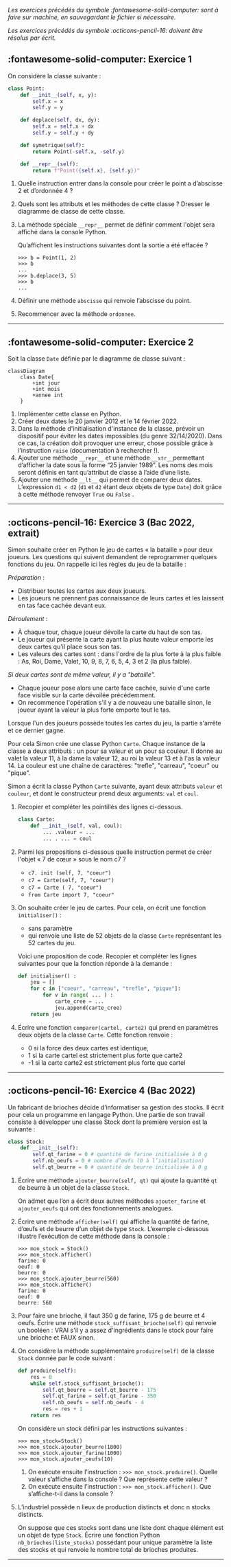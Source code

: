 _Les exercices précédés du symbole :fontawesome-solid-computer: sont à faire sur machine, en sauvegardant le fichier si nécessaire._

_Les exercices précédés du symbole :octicons-pencil-16: doivent être résolus par écrit._

## :fontawesome-solid-computer: Exercice 1

On considère la classe suivante :

````python
class Point:
    def __init__(self, x, y):
        self.x = x
        self.y = y

    def deplace(self, dx, dy):
        self.x = self.x + dx
        self.y = self.y + dy

    def symetrique(self):
        return Point(-self.x, -self.y)

    def __repr__(self):
        return f"Point({self.x}, {self.y})"
````

1. Quelle instruction entrer dans la console pour créer le point a d’abscisse 2 et d’ordonnée 4 ?
2. Quels sont les attributs et les méthodes de cette classe ? Dresser le diagramme de classe de cette classe.
3. La méthode spéciale `__repr__` permet de définir comment l'objet sera affiché dans la console Python.

    Qu’affichent les instructions suivantes dont la sortie a été effacée ?

    ````pycon
    >>> b = Point(1, 2)
    >>> b
    ...
    >>> b.deplace(3, 5)
    >>> b
    ...
    ````
4. Définir une méthode ``abscisse`` qui renvoie l’abscisse du point.
5. Recommencer avec la méthode ``ordonnee``.

------------------------------------

## :fontawesome-solid-computer: Exercice 2

Soit la classe ``Date`` définie par le diagramme de classe suivant :

```` mermaid
classDiagram
    class Date{
        +int jour
        +int mois
        +annee int
    }
````

1. Implémenter cette classe en Python.
2. Créer deux dates le 20 janvier 2012 et le 14 février 2022.
3. Dans la méthode d'initialisation d'instance de la classe, prévoir un dispositif pour éviter les dates impossibles (du genre 32/14/2020). Dans ce cas, la création doit provoquer une erreur, chose possible grâce à l’instruction ``raise`` (documentation à rechercher !).
4. Ajouter une méthode ``__repr__`` et une méthode `__str__`permettant d’afficher la date sous la forme “25 janvier 1989”. Les noms des mois seront définis en tant qu’attribut de classe à l’aide d’une liste.
5. Ajouter une méthode ``__lt__`` qui permet de comparer deux dates. L’expression ``d1 < d2`` (``d1`` et ``d2`` étant deux objets de type ``Date``) doit grâce à cette méthode renvoyer ``True`` ou ``False`` .

---------------------------------------------------

## :octicons-pencil-16: Exercice 3 (Bac 2022, extrait)

Simon souhaite créer en Python le jeu de cartes « la bataille » pour deux joueurs. Les questions qui suivent demandent de reprogrammer quelques fonctions du jeu. On rappelle ici les règles du jeu de la bataille : 

_Préparation_ :

* Distribuer toutes les cartes aux deux joueurs.
* Les joueurs ne prennent pas connaissance de leurs cartes et les laissent en tas face cachée devant eux.

_Déroulement_ :

* À chaque tour, chaque joueur dévoile la carte du haut de son tas.
* Le joueur qui présente la carte ayant la plus haute valeur emporte les deux cartes qu'il place sous son tas.
* Les valeurs des cartes sont : dans l'ordre de la plus forte à la plus faible : As, Roi, Dame, Valet, 10, 9, 8, 7, 6, 5, 4, 3 et 2 (la plus faible).

_Si deux cartes sont de même valeur, il y a "bataille"._

* Chaque joueur pose alors une carte face cachée, suivie d'une carte face visible sur la carte dévoilée précédemment.
* On recommence l'opération s'il y a de nouveau une bataille sinon, le joueur ayant la valeur la plus forte emporte tout le tas.

Lorsque l'un des joueurs possède toutes les cartes du jeu, la partie s'arrête et ce dernier gagne. 

Pour cela Simon crée une classe Python ``Carte``. Chaque instance de la classe a deux attributs : un pour sa valeur et un pour sa couleur. Il donne au valet la valeur 11, à la dame la valeur 12, au roi la valeur 13 et à l'as la valeur 14. La couleur est une chaîne de caractères: "trefle", "carreau", "coeur" ou "pique". 

Simon a écrit la classe Python ``Carte`` suivante, ayant deux attributs ``valeur`` et ``couleur``, et dont le constructeur prend deux arguments: ``val`` et ``coul``.

1. Recopier et compléter les pointillés des lignes ci-dessous.

    ````py
    class Carte:
        def __init__(self, val, coul):
            ... .valeur = ...
            ... . ... = coul
    ````

2. Parmi les propositions ci-dessous quelle instruction permet de créer l'objet « 7 de cœur » sous le nom c7 ?

    * ``c7. init (self, 7, "coeur")``
    * ``c7 = Carte(self, 7, "coeur")``
    * ``c7 = Carte ( 7, "coeur")``
    * ``from Carte import 7, "coeur"``

3. On souhaite créer le jeu de cartes. Pour cela, on écrit une fonction ``initialiser()`` :
    
    * sans paramètre
    * qui renvoie une liste de 52 objets de la classe ``Carte`` représentant les 52 cartes du jeu.

    Voici une proposition de code. Recopier et compléter les lignes suivantes pour que la fonction réponde à la demande :

    ````py
    def initialiser() :
        jeu = [] 
        for c in ["coeur", "carreau", "trefle", "pique"]:
            for v in range( ... ) :
                carte_cree = ...
                jeu.append(carte_cree)
        return jeu
    ````

4. Écrire une fonction ``comparer(cartel, carte2)`` qui prend en paramètres deux objets de la classe ``Carte``. Cette fonction renvoie :

    * 0 si la force des deux cartes est identique,
    * 1 si la carte cartel est strictement plus forte que carte2
    * -1 si la carte carte2 est strictement plus forte que cartel

------------------------------------------

## :octicons-pencil-16: Exercice 4 (Bac 2022)

Un fabricant de brioches décide d’informatiser sa gestion des stocks. Il écrit pour cela un programme en langage Python. Une partie de son travail consiste à développer une classe Stock dont la première version est la suivante :

````py
class Stock:
    def __init__(self):
        self.qt_farine = 0 # quantité de farine initialisée à 0 g
        self.nb_oeufs = 0 # nombre d’œufs (0 à l’initialisation)
        self.qt_beurre = 0 # quantité de beurre initialisée à 0 g
````

1. Écrire une méthode ``ajouter_beurre(self, qt)`` qui ajoute la quantité ``qt`` de beurre à un objet de la classe ``Stock``.
    
    On admet que l’on a écrit deux autres méthodes ``ajouter_farine`` et ``ajouter_oeufs`` qui ont des fonctionnements analogues.

2. Écrire une méthode ``afficher(self)`` qui affiche la quantité de farine, d’œufs et de beurre d’un objet de type ``Stock``. L’exemple ci-dessous illustre l’exécution de cette méthode dans la console :

    ````pycon
    >>> mon_stock = Stock() 
    >>> mon_stock.afficher() 
    farine: 0 
    oeuf: 0 
    beurre: 0 
    >>> mon_stock.ajouter_beurre(560) 
    >>> mon_stock.afficher() 
    farine: 0 
    oeuf: 0 
    beurre: 560 
    ````

3.	Pour faire une brioche, il faut 350 g de farine, 175 g de beurre et 4 oeufs. Écrire une méthode ``stock_suffisant_brioche(self)`` qui renvoie un booléen : VRAI s'il y a assez d'ingrédients dans le stock pour faire une brioche et FAUX sinon.

4.	On considère la méthode supplémentaire ``produire(self)`` de la classe ``Stock`` donnée par le code suivant :

    ````py
    def produire(self):
        res = 0 
        while self.stock_suffisant_brioche():
            self.qt_beurre = self.qt_beurre - 175 
            self.qt_farine = self.qt_farine - 350 
            self.nb_oeufs = self.nb_oeufs - 4 
            res = res + 1
        return res
    ````

    On considère un stock défini par les instructions suivantes :

    ````pycon
    >>> mon_stock=Stock()
    >>> mon_stock.ajouter_beurre(1000) 
    >>> mon_stock.ajouter_farine(1000) 
    >>> mon_stock.ajouter_oeufs(10)
    ````

    1. On exécute ensuite l’instruction : ``>>> mon_stock.produire()``. Quelle valeur s’affiche dans la console ? Que représente cette valeur ?
    2. On exécute ensuite l’instruction : ``>>> mon_stock.afficher()``. Que s’affiche-t-il dans la console ?
    
5. L’industriel possède n lieux de production distincts et donc n stocks distincts.

    On suppose que ces stocks sont dans une liste dont chaque élément est un objet de type ``Stock``. Écrire une fonction Python ``nb_brioches(liste_stocks)`` possédant pour unique paramètre la liste des stocks et qui renvoie le nombre total de brioches produites.

-----------------------------------------

